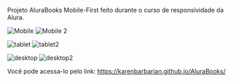 Projeto AluraBooks Mobile-First feito durante o curso de responsividade da Alura.  


![Mobile](https://github.com/user-attachments/assets/0e580dec-13a3-4db6-bc11-3944e0a57b05)  ![Mobile 2](https://github.com/user-attachments/assets/194b1262-effd-4f4a-b10a-cb60dcf3c255)




![tablet](https://github.com/user-attachments/assets/5dcc7c8e-8f31-48b2-8545-f97406b321be) ![tablet2](https://github.com/user-attachments/assets/980a9e78-393e-4995-bb88-4713efb651df)


![desktop](https://github.com/user-attachments/assets/1fe255c8-7f54-4067-a2fe-2d024e828fde) ![desktop2](https://github.com/user-attachments/assets/57034137-bc13-4435-8c26-33e62c78b830)




















Você pode acessa-lo pelo link: https://karenbarbarian.github.io/AluraBooks/
